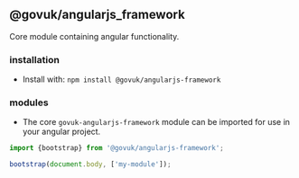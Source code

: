 ## @govuk/angularjs_framework

Core module containing angular functionality.

### installation
- Install with: `npm install @govuk/angularjs-framework`

### modules

- The core `govuk-angularjs-framework` module can be imported for use in your angular project.

```typescript
import {bootstrap} from '@govuk/angularjs-framework';

bootstrap(document.body, ['my-module']);
```
